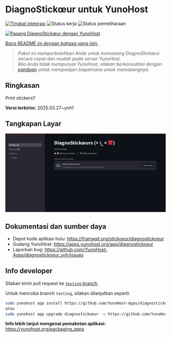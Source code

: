 <!--
N.B.: README ini dibuat secara otomatis oleh <https://github.com/YunoHost/apps/tree/master/tools/readme_generator>
Ini TIDAK boleh diedit dengan tangan.
-->

# DiagnoStickœur untuk YunoHost

[![Tingkat integrasi](https://apps.yunohost.org/badge/integration/diagnostickoeur)](https://ci-apps.yunohost.org/ci/apps/diagnostickoeur/)
![Status kerja](https://apps.yunohost.org/badge/state/diagnostickoeur)
![Status pemeliharaan](https://apps.yunohost.org/badge/maintained/diagnostickoeur)

[![Pasang DiagnoStickœur dengan YunoHost](https://install-app.yunohost.org/install-with-yunohost.svg)](https://install-app.yunohost.org/?app=diagnostickoeur)

*[Baca README ini dengan bahasa yang lain.](./ALL_README.md)*

> *Paket ini memperbolehkan Anda untuk memasang DiagnoStickœur secara cepat dan mudah pada server YunoHost.*  
> *Bila Anda tidak mempunyai YunoHost, silakan berkonsultasi dengan [panduan](https://yunohost.org/install) untuk mempelajari bagaimana untuk memasangnya.*

## Ringkasan

Print stickers!!


**Versi terkirim:** 2025.03.27~ynh1

## Tangkapan Layar

![Tangkapan Layar pada DiagnoStickœur](./doc/screenshots/screenshot.png)

## Dokumentasi dan sumber daya

- Depot kode aplikasi hulu: <https://framagit.org/stickoeur/diagnostickoeur>
- Gudang YunoHost: <https://apps.yunohost.org/app/diagnostickoeur>
- Laporkan bug: <https://github.com/YunoHost-Apps/diagnostickoeur_ynh/issues>

## Info developer

Silakan kirim pull request ke [`testing` branch](https://github.com/YunoHost-Apps/diagnostickoeur_ynh/tree/testing).

Untuk mencoba branch `testing`, silakan dilanjutkan seperti:

```bash
sudo yunohost app install https://github.com/YunoHost-Apps/diagnostickoeur_ynh/tree/testing --debug
atau
sudo yunohost app upgrade diagnostickoeur -u https://github.com/YunoHost-Apps/diagnostickoeur_ynh/tree/testing --debug
```

**Info lebih lanjut mengenai pemaketan aplikasi:** <https://yunohost.org/packaging_apps>
